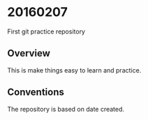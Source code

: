 # 20160207
First git practice repository
## Overview
This is make things easy to learn and practice.
## Conventions
The repository is based on date created.
